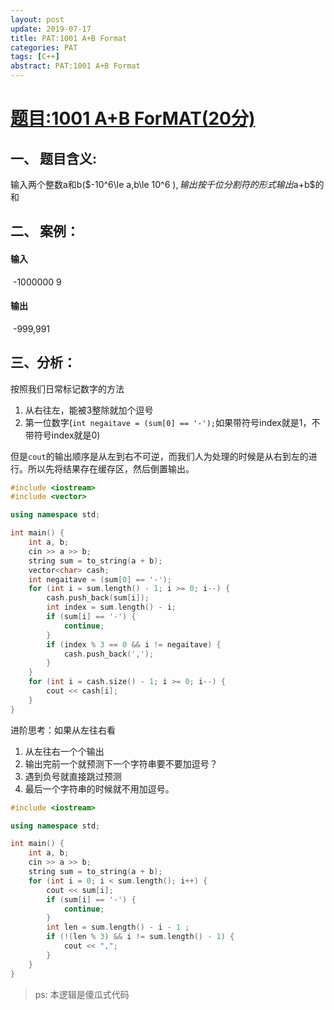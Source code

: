 ```yaml
---
layout: post
update: 2019-07-17
title: PAT:1001 A+B Format 
categories: PAT
tags: [C++]
abstract: PAT:1001 A+B Format
---
```




# [题目:1001 A+B ForMAT(20分)](https://pintia.cn/problem-sets/994805342720868352/problems/994805528788582400)



## 一、 题目含义:

输入两个整数a和b($-10^6\le a,b\le 10^6 $),输出按千位分割符的形式输出$a+b$的和



## 二、 案例：

#### 输入

​	-1000000 9

#### 输出

​	-999,991



## 三、分析：

按照我们日常标记数字的方法

1. 从右往左，能被3整除就加个逗号
2. 第一位数字(```int negaitave = (sum[0] == '-');```如果带符号index就是1，不带符号index就是0)

但是```cout```的输出顺序是从左到右不可逆，而我们人为处理的时候是从右到左的进行。所以先将结果存在缓存区，然后倒置输出。

```c++
#include <iostream>
#include <vector>

using namespace std;

int main() {
    int a, b;
    cin >> a >> b;
    string sum = to_string(a + b);
    vector<char> cash;
    int negaitave = (sum[0] == '-');
    for (int i = sum.length() - 1; i >= 0; i--) {
        cash.push_back(sum[i]);
        int index = sum.length() - i;
        if (sum[i] == '-') {
            continue;
        }
        if (index % 3 == 0 && i != negaitave) {
            cash.push_back(',');
        }
    }
    for (int i = cash.size() - 1; i >= 0; i--) {
        cout << cash[i];
    }
}
```

进阶思考：如果从左往右看

1. 从左往右一个个输出
2. 输出完前一个就预测下一个字符串要不要加逗号？
3. 遇到负号就直接跳过预测
4. 最后一个字符串的时候就不用加逗号。

```c++
#include <iostream>

using namespace std;

int main() {
    int a, b;
    cin >> a >> b;
    string sum = to_string(a + b);
    for (int i = 0; i < sum.length(); i++) {
        cout << sum[i];
        if (sum[i] == '-') {
            continue;
        }
        int len = sum.length() - i - 1 ;
        if (!(len % 3) && i != sum.length() - 1) {
            cout << ",";
        }
    }
}
```

> ps: 本逻辑是傻瓜式代码